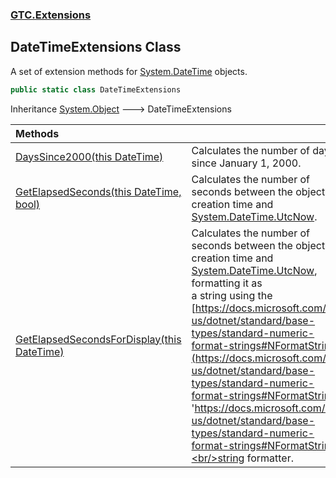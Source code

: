 ### [GTC.Extensions](GTC.Extensions.md 'GTC.Extensions')

## DateTimeExtensions Class

A set of extension methods for [System.DateTime](https://docs.microsoft.com/en-us/dotnet/api/System.DateTime 'System.DateTime') objects.

```csharp
public static class DateTimeExtensions
```

Inheritance [System.Object](https://docs.microsoft.com/en-us/dotnet/api/System.Object 'System.Object') &#129106; DateTimeExtensions

| Methods | |
| :--- | :--- |
| [DaysSince2000(this DateTime)](GTC.Extensions.DateTimeExtensions.DaysSince2000(thisSystem.DateTime).md 'GTC.Extensions.DateTimeExtensions.DaysSince2000(this System.DateTime)') | Calculates the number of days since January 1, 2000. |
| [GetElapsedSeconds(this DateTime, bool)](GTC.Extensions.DateTimeExtensions.GetElapsedSeconds(thisSystem.DateTime,bool).md 'GTC.Extensions.DateTimeExtensions.GetElapsedSeconds(this System.DateTime, bool)') | Calculates the number of seconds between the object's creation time and [System.DateTime.UtcNow](https://docs.microsoft.com/en-us/dotnet/api/System.DateTime.UtcNow 'System.DateTime.UtcNow'). |
| [GetElapsedSecondsForDisplay(this DateTime)](GTC.Extensions.DateTimeExtensions.GetElapsedSecondsForDisplay(thisSystem.DateTime).md 'GTC.Extensions.DateTimeExtensions.GetElapsedSecondsForDisplay(this System.DateTime)') | Calculates the number of seconds between the object's creation time and [System.DateTime.UtcNow](https://docs.microsoft.com/en-us/dotnet/api/System.DateTime.UtcNow 'System.DateTime.UtcNow'), formatting it as<br/>a string using the [https://docs.microsoft.com/en-us/dotnet/standard/base-types/standard-numeric-format-strings#NFormatString](https://docs.microsoft.com/en-us/dotnet/standard/base-types/standard-numeric-format-strings#NFormatString 'https://docs.microsoft.com/en-us/dotnet/standard/base-types/standard-numeric-format-strings#NFormatString')<br/>string formatter. |
